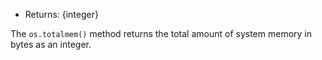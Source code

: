 <!-- YAML
added: v0.3.3
-->

* Returns: {integer}

The `os.totalmem()` method returns the total amount of system memory in bytes
as an integer.

